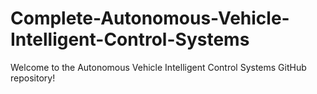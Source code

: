 # Complete-Autonomous-Vehicle-Intelligent-Control-Systems
Welcome to the Autonomous Vehicle Intelligent Control Systems GitHub repository!
